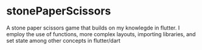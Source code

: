 # stonePaperScissors
A stone paper scissors game that builds on my knowlegde in flutter. I employ the use of functions, more complex layouts, importing libraries, and set state among other concepts in flutter/dart
